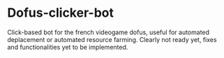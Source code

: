 # Dofus-clicker-bot
Click-based bot for the french videogame dofus, useful for automated deplacement or automated resource farming.
Clearly not ready yet, fixes and functionalities yet to be implemented.
